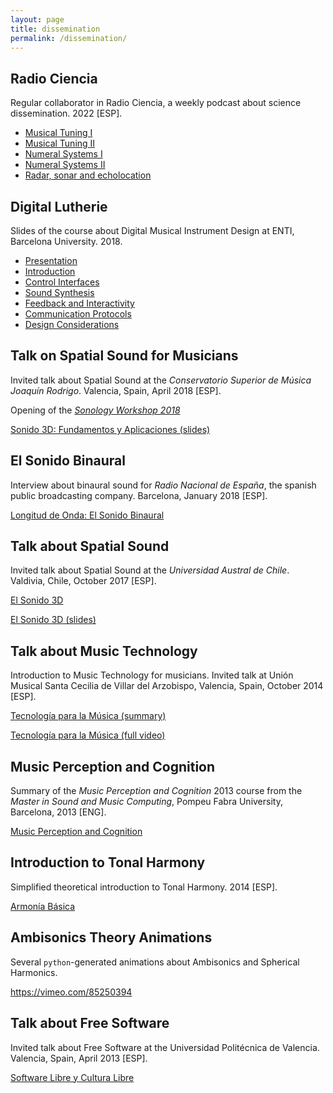 ```yaml
---
layout: page
title: dissemination
permalink: /dissemination/
--- 
```


## Radio Ciencia

Regular collaborator in Radio Ciencia, a weekly podcast about science dissemination. 2022 [ESP].

- [Musical Tuning I](https://www.ivoox.com/en/afinar-o-desafinar-esa-es-cuestion-i-audios-mp3_rf_92280484_1.html)
- [Musical Tuning II](https://www.ivoox.com/en/afinar-o-desafinar-esa-es-cuestion-ii-audios-mp3_rf_92580970_1.html)
- [Numeral Systems I](https://www.ivoox.com/en/sistemas-numeracion-i-de-palitos-al-audios-mp3_rf_94751619_1.html)
- [Numeral Systems II](https://www.ivoox.com/en/sistemas-numeracion-ii-y-eso-llego-el-audios-mp3_rf_95173358_1.html)
- [Radar, sonar and echolocation](https://www.ivoox.com/en/sonar-radar-ecolocalizacion-audios-mp3_rf_97920608_1.html)

## Digital Lutherie

Slides of the course about Digital Musical Instrument Design at ENTI, Barcelona University. 2018.

- [Presentation](https://github.com/andresperezlopez/ENTI_Slides/blob/master/Presentation/presentation.pdf)
- [Introduction](https://github.com/andresperezlopez/ENTI_Slides/blob/master/Introduction%20to%20DMI%20Design/introduction.pdf)
- [Control Interfaces](https://github.com/andresperezlopez/ENTI_Slides/blob/master/Control%20Interfaces/control_interfaces.pdf)
- [Sound Synthesis](https://github.com/andresperezlopez/ENTI_Slides/blob/master/Sound%20Synthesis/sound_synthesis.pdf)
- [Feedback and Interactivity](https://github.com/andresperezlopez/ENTI_Slides/blob/master/Feedback%20%26%20Interactivity/feedback_interactivity.pdf)
- [Communication Protocols](https://github.com/andresperezlopez/ENTI_Slides/blob/master/Communication%20Protocols/communication_protocols.pdf)
- [Design Considerations](https://github.com/andresperezlopez/ENTI_Slides/blob/master/Design%20Considerations/design_considerations.pdf)


## Talk on Spatial Sound for Musicians

Invited talk about Spatial Sound at the *Conservatorio Superior de Música Joaquín Rodrigo*. Valencia, Spain, April 2018 [ESP].

Opening of the [*Sonology Workshop 2018*](https://csmvalencia.es/2018/04/20/jornades-de-sonologia-2018-jornadas-de-sonologia-2018/)

[Sonido 3D: Fundamentos y Aplicaciones (slides)](https://andresperezlopez.github.io/csmv.pdf)


## El Sonido Binaural

Interview about binaural sound for *Radio Nacional de España*, the spanish public broadcasting company. Barcelona, January 2018 [ESP].

[Longitud de Onda: El Sonido Binaural](http://www.rtve.es/alacarta/audios/longitud-de-onda/longitud-onda-sonido-binaural-16-01-18/4424419/)


## Talk about Spatial Sound

Invited talk about Spatial Sound at the *Universidad Austral de Chile*. Valdivia, Chile, October 2017 [ESP].

[El Sonido 3D](https://videoteca.uach.cl/videos/video/2519/)

[El Sonido 3D (slides)](https://andresperezlopez.github.io/valdivia.pdf)


## Talk about Music Technology

Introduction to Music Technology for musicians. Invited talk at Unión Musical Santa Cecilia de Villar del Arzobispo, Valencia, Spain, October 2014 [ESP].

[Tecnología para la Música (summary)](https://vimeo.com/110881138)

[Tecnología para la Música (full video)](https://vimeo.com/112113727)



## Music Perception and Cognition

Summary of the *Music Perception and Cognition* 2013 course from the *Master in Sound and Music Computing*, Pompeu Fabra University, Barcelona, 2013 [ENG].

[Music Perception and Cognition](https://andresperezlopez.github.io/Music_perception_and_cognition.pdf)



## Introduction to Tonal Harmony

Simplified theoretical introduction to Tonal Harmony. 2014 [ESP].

[Armonía Básica](https://andresperezlopez.github.io/armoniabasica.pdf)



## Ambisonics Theory Animations

Several `python`-generated animations about Ambisonics and Spherical Harmonics.

<https://vimeo.com/85250394>



## Talk about Free Software

Invited talk about Free Software at the Universidad Politécnica de Valencia. Valencia, Spain, April 2013 [ESP].

[Software Libre y Cultura Libre](https://vimeo.com/66726477)
